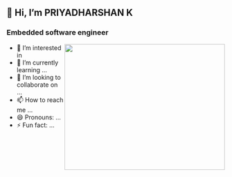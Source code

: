 ## 👋 Hi, I’m PRIYADHARSHAN K
### Embedded software engineer
<img src="https://cdn.dribbble.com/users/1121428/screenshots/3792775/04_inventor_single.gif
" align="right" width="370" height="290">
- 👀 I’m interested in 
- 🌱 I’m currently learning ...
- 💞️ I’m looking to collaborate on ...
- 📫 How to reach me ...
- 😄 Pronouns: ...
- ⚡ Fun fact: ...

<!---
Dharshank-03/Dharshank-03 is a ✨ special ✨ repository because its `README.md` (this file) appears on your GitHub profile.
You can click the Preview link to take a look at your changes.
--->
